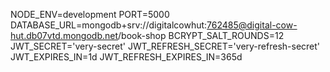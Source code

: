 NODE_ENV=development
PORT=5000
DATABASE_URL=mongodb+srv://digitalcowhut:762485@digital-cow-hut.db07vtd.mongodb.net/book-shop
BCRYPT_SALT_ROUNDS=12
JWT_SECRET='very-secret'
JWT_REFRESH_SECRET='very-refresh-secret'
JWT_EXPIRES_IN=1d
JWT_REFRESH_EXPIRES_IN=365d